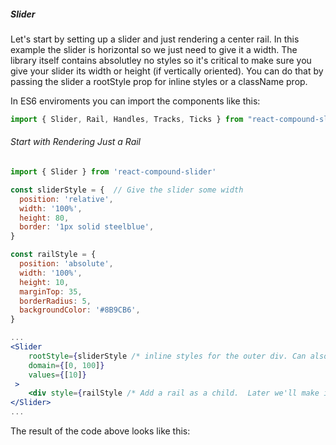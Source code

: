 ##### Slider

Let's start by setting up a slider and just rendering a center rail.
In this example the slider is horizontal so we just need to give it a width.
The library itself contains absolutley no styles so it's critical to make sure you give your slider its width or height (if vertically oriented).
You can do that by passing the slider a rootStyle prop for inline styles or a className prop.

In ES6 enviroments you can import the components like this:

```jsx
import { Slider, Rail, Handles, Tracks, Ticks } from "react-compound-slider";
```

###### Start with Rendering Just a Rail

```jsx
import { Slider } from 'react-compound-slider'

const sliderStyle = {  // Give the slider some width
  position: 'relative',
  width: '100%',
  height: 80,
  border: '1px solid steelblue',
}

const railStyle = {
  position: 'absolute',
  width: '100%',
  height: 10,
  marginTop: 35,
  borderRadius: 5,
  backgroundColor: '#8B9CB6',
}

...
<Slider
	rootStyle={sliderStyle /* inline styles for the outer div. Can also use className prop. */}
	domain={[0, 100]}
	values={[10]}
 >
	<div style={railStyle /* Add a rail as a child.  Later we'll make it interactive. */} />
</Slider>
...
```

The result of the code above looks like this:
